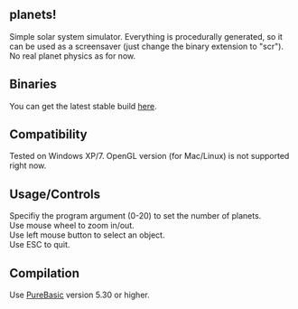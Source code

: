 ## planets!

Simple solar system simulator. Everything is procedurally generated, so it can be used as a screensaver (just change the binary extension to "scr").  
No real planet physics as for now.

## Binaries
You can get the latest stable build [here](http://deseven.info/soft).

## Compatibility
Tested on Windows XP/7. OpenGL version (for Mac/Linux) is not supported right now.

## Usage/Controls
Specifiy the program argument (0-20) to set the number of planets.  
Use mouse wheel to zoom in/out.  
Use left mouse button to select an object.  
Use ESC to quit.

## Compilation
Use [PureBasic](http://purebasic.com/) version 5.30 or higher.
